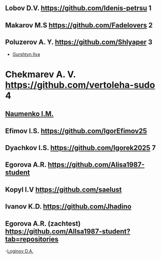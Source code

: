 ## Lobov D.V. https://github.com/ldenis-petrsu 1
## Makarov M.S https://github.com/Fadelovers 2
## Poluzerov A. Y. https://github.com/Shlyaper 3
- [Gurshtyn Ilya](https://github.com/Ilya-2025)
# Chekmarev A. V. https://github.com/vertoleha-sudo 4
## [Naumenko I.M.](https://github.com/IriaKoticov)
## Efimov I.S. https://github.com/IgorEfimov25
## Dyachkov I.S. https://github.com/Igorek2025 7
## Egorova A.R. https://github.com/Alisa1987-student
## Kopyl I.V https://github.com/saelust
## Ivanov K.D. https://github.com/Jhadino
## Egorova A.R. (zachtest) https://github.com/AlIsa1987-student?tab=repositories
-[Loginov D.A.](https://github.com/dmitriylog)

